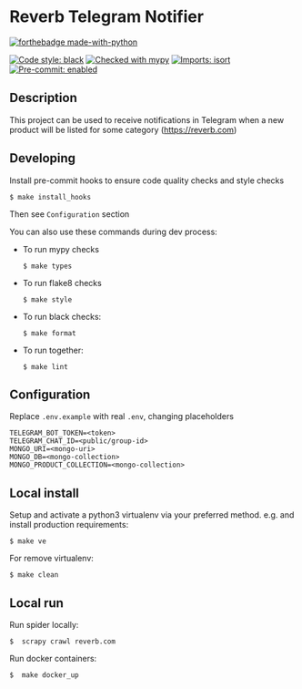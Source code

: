 Reverb Telegram Notifier 
====================

[![forthebadge made-with-python](http://ForTheBadge.com/images/badges/made-with-python.svg)](https://www.python.org/)

[![Code style: black](https://img.shields.io/badge/code%20style-black-000000.svg)](https://github.com/psf/black)
[![Checked with mypy](http://www.mypy-lang.org/static/mypy_badge.svg)](http://mypy-lang.org/)
[![Imports: isort](https://img.shields.io/badge/%20imports-isort-%231674b1?style=flat&labelColor=ef8336)](https://pycqa.github.io/isort/)
[![Pre-commit: enabled](https://img.shields.io/badge/pre--commit-enabled-brightgreen?logo=pre-commit&logoColor=white&style=flat)](https://github.com/pre-commit/pre-commit)

## Description

This project can be used to receive notifications in Telegram when a new product will be listed for some category (https://reverb.com)

Developing
-----------

Install pre-commit hooks to ensure code quality checks and style checks

    $ make install_hooks

Then see `Configuration` section

You can also use these commands during dev process:

- To run mypy checks

      $ make types

- To run flake8 checks

      $ make style

- To run black checks:

      $ make format

- To run together:

      $ make lint


Configuration
--------------

Replace `.env.example` with real `.env`, changing placeholders

```
TELEGRAM_BOT_TOKEN=<token>
TELEGRAM_CHAT_ID=<public/group-id>
MONGO_URI=<mongo-uri>
MONGO_DB=<mongo-collection>
MONGO_PRODUCT_COLLECTION=<mongo-collection>
```


Local install
-------------

Setup and activate a python3 virtualenv via your preferred method. e.g. and install production requirements:


    $ make ve

For remove virtualenv:


    $ make clean


Local run
-------------
Run spider locally:

    $  scrapy crawl reverb.com

Run docker containers:

    $  make docker_up
